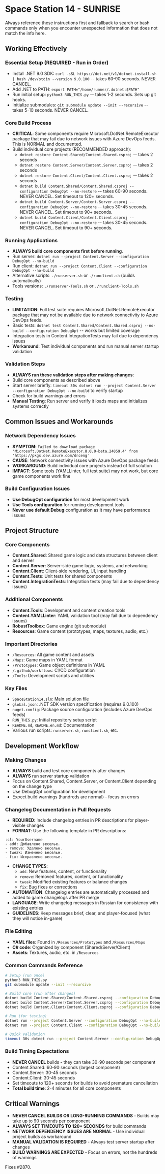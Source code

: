 # Space Station 14 - SUNRISE

Always reference these instructions first and fallback to search or bash commands only when you encounter unexpected information that does not match the info here.

## Working Effectively

### Essential Setup (REQUIRED - Run in Order)
- Install .NET 9.0 SDK: `curl -sSL https://dot.net/v1/dotnet-install.sh | bash /dev/stdin --version 9.0.100` -- takes 60-90 seconds. NEVER CANCEL.
- Add .NET to PATH: `export PATH="/home/runner/.dotnet:$PATH"`
- Run initial setup: `python3 RUN_THIS.py` -- takes 1-2 seconds. Sets up git hooks.
- Initialize submodules: `git submodule update --init --recursive` -- takes 5-10 seconds. NEVER CANCEL.

### Core Build Process
- **CRITICAL**: Some components require Microsoft.DotNet.RemoteExecutor package that may fail due to network issues with Azure DevOps feeds. This is NORMAL and documented.
- Build individual core projects (RECOMMENDED approach):
  - `dotnet restore Content.Shared/Content.Shared.csproj` -- takes 2 seconds
  - `dotnet restore Content.Server/Content.Server.csproj` -- takes 2 seconds  
  - `dotnet restore Content.Client/Content.Client.csproj` -- takes 2 seconds
  - `dotnet build Content.Shared/Content.Shared.csproj --configuration DebugOpt --no-restore` -- takes 60-90 seconds. NEVER CANCEL. Set timeout to 120+ seconds.
  - `dotnet build Content.Server/Content.Server.csproj --configuration DebugOpt --no-restore` -- takes 30-45 seconds. NEVER CANCEL. Set timeout to 90+ seconds.
  - `dotnet build Content.Client/Content.Client.csproj --configuration DebugOpt --no-restore` -- takes 30-45 seconds. NEVER CANCEL. Set timeout to 90+ seconds.

### Running Applications
- **ALWAYS build core components first before running**.
- Run server: `dotnet run --project Content.Server --configuration DebugOpt --no-build`
- Run client: `dotnet run --project Content.Client --configuration DebugOpt --no-build`
- Alternative scripts: `./runserver.sh` or `./runclient.sh` (builds automatically)
- Tools versions: `./runserver-Tools.sh` or `./runclient-Tools.sh`

### Testing
- **LIMITATION**: Full test suite requires Microsoft.DotNet.RemoteExecutor package that may not be available due to network connectivity to Azure DevOps feeds.
- Basic tests: `dotnet test Content.Shared/Content.Shared.csproj --no-build --configuration DebugOpt` -- works but limited coverage
- Integration tests in Content.IntegrationTests may fail due to dependency issues
- **Workaround**: Test individual components and run manual server startup validation

### Validation Steps
- **ALWAYS run these validation steps after making changes**:
- Build core components as described above
- Start server briefly: `timeout 30s dotnet run --project Content.Server --configuration DebugOpt --no-build` to verify startup
- Check for build warnings and errors
- **Manual Testing**: Run server and verify it loads maps and initializes systems correctly

## Common Issues and Workarounds

### Network Dependency Issues
- **SYMPTOM**: `Failed to download package 'Microsoft.DotNet.RemoteExecutor.8.0.0-beta.24059.4' from 'https://pkgs.dev.azure.com/dnceng'`
- **CAUSE**: Network connectivity issues with Azure DevOps package feeds
- **WORKAROUND**: Build individual core projects instead of full solution
- **IMPACT**: Some tools (YAMLLinter, full test suite) may not work, but core game components work fine

### Build Configuration Issues  
- **Use DebugOpt configuration** for most development work
- **Use Tools configuration** for running development tools
- **Never use default Debug** configuration as it may have performance issues

## Project Structure

### Core Components
- **Content.Shared**: Shared game logic and data structures between client and server
- **Content.Server**: Server-side game logic, systems, and networking
- **Content.Client**: Client-side rendering, UI, input handling
- **Content.Tests**: Unit tests for shared components
- **Content.IntegrationTests**: Integration tests (may fail due to dependency issues)

### Additional Components  
- **Content.Tools**: Development and content creation tools
- **Content.YAMLLinter**: YAML validation tool (may fail due to dependency issues)
- **RobustToolbox**: Game engine (git submodule)
- **Resources**: Game content (prototypes, maps, textures, audio, etc.)

### Important Directories
- `/Resources`: All game content and assets
- `/Maps`: Game maps in YAML format
- `/Prototypes`: Game object definitions in YAML
- `/.github/workflows`: CI/CD configuration
- `/Tools`: Development scripts and utilities

### Key Files
- `SpaceStation14.sln`: Main solution file
- `global.json`: .NET SDK version specification (requires 9.0.100)
- `nuget.config`: Package source configuration (includes Azure DevOps feeds)
- `RUN_THIS.py`: Initial repository setup script
- `README.md`, `README.en.md`: Documentation
- Various run scripts: `runserver.sh`, `runclient.sh`, etc.

## Development Workflow

### Making Changes
- **ALWAYS** build and test core components after changes
- **ALWAYS** run server startup validation
- Focus on Content.Shared, Content.Server, or Content.Client depending on the change type
- Use DebugOpt configuration for development
- Expect build warnings (hundreds are normal) - focus on errors

### Changelog Documentation in Pull Requests
- **REQUIRED**: Include changelog entries in PR descriptions for player-visible changes
- **FORMAT**: Use the following template in PR descriptions:
```
:cl: YourUsername
- add: Добавлено веселье.
- remove: Удалено веселье.
- tweak: Изменено веселье.
- fix: Исправлено веселье.
```
- **CHANGE TYPES**:
  - `add`: New features, content, or functionality
  - `remove`: Removed features, content, or functionality  
  - `tweak`: Modified existing features or balance changes
  - `fix`: Bug fixes or corrections
- **AUTOMATION**: Changelog entries are automatically processed and added to game changelogs after PR merge
- **LANGUAGE**: Write changelog messages in Russian for consistency with existing entries
- **GUIDELINES**: Keep messages brief, clear, and player-focused (what they will notice in-game)

### File Editing
- **YAML files**: Found in `/Resources/Prototypes` and `/Resources/Maps`
- **C# code**: Organized by component (Shared/Server/Client)
- **Assets**: Textures, audio, etc. in `/Resources`

### Common Commands Reference
```bash
# Setup (run once)
python3 RUN_THIS.py
git submodule update --init --recursive

# Build core (run after changes)
dotnet build Content.Shared/Content.Shared.csproj --configuration DebugOpt --no-restore
dotnet build Content.Server/Content.Server.csproj --configuration DebugOpt --no-restore  
dotnet build Content.Client/Content.Client.csproj --configuration DebugOpt --no-restore

# Run (for testing)
dotnet run --project Content.Server --configuration DebugOpt --no-build
dotnet run --project Content.Client --configuration DebugOpt --no-build

# Quick validation
timeout 30s dotnet run --project Content.Server --configuration DebugOpt --no-build
```

### Build Timing Expectations
- **NEVER CANCEL** builds - they can take 30-90 seconds per component
- Content.Shared: 60-90 seconds (largest component)
- Content.Server: 30-45 seconds  
- Content.Client: 30-45 seconds
- Set timeouts to 120+ seconds for builds to avoid premature cancellation
- **Total build time**: 2-4 minutes for all core components

## Critical Warnings
- **NEVER CANCEL BUILDS OR LONG-RUNNING COMMANDS** - Builds may take up to 90 seconds per component
- **ALWAYS SET TIMEOUTS TO 120+ SECONDS** for build commands
- **NETWORK DEPENDENCY ISSUES ARE NORMAL** - Use individual project builds as workaround
- **MANUAL VALIDATION IS REQUIRED** - Always test server startup after changes
- **BUILD WARNINGS ARE EXPECTED** - Focus on errors, not the hundreds of warnings

Fixes #2870.